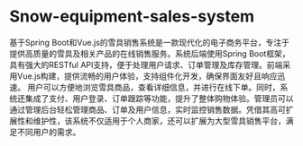 # Snow-equipment-sales-system
基于Spring Boot和Vue.js的雪具销售系统是一款现代化的电子商务平台，专注于提供高质量的雪具及相关产品的在线销售服务。系统后端使用Spring Boot框架，具有强大的RESTful API支持，便于处理用户请求、订单管理及库存管理。前端采用Vue.js构建，提供流畅的用户体验，支持组件化开发，确保界面友好且响应迅速。  用户可以方便地浏览雪具商品，查看详细信息，并进行在线下单。同时，系统还集成了支付、用户登录、订单跟踪等功能，提升了整体购物体验。管理员可以通过管理后台轻松管理商品、订单及用户信息，实时监控销售数据。凭借其高可扩展性和维护性，该系统不仅适用于个人商家，还可以扩展为大型雪具销售平台，满足不同用户的需求。
